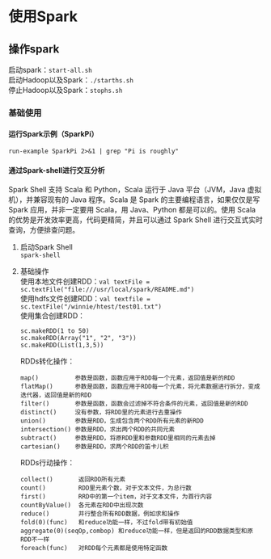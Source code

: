 # 使用Spark

## 操作spark<br/>

启动spark：`start-all.sh`<br/>
启动Hadoop以及Spark：`./starths.sh`<br/>
停止Hadoop以及Spark：`stophs.sh`

### 基础使用

#### 运行Spark示例（SparkPi）

`run-example SparkPi 2>&1 | grep "Pi is roughly"`

#### 通过Spark-shell进行交互分析

Spark Shell 支持 Scala 和 Python，Scala 运行于 Java 平台（JVM，Java 虚拟机），并兼容现有的 Java 程序。Scala 是 Spark 的主要编程语言，如果仅仅是写 Spark 应用，并非一定要用 Scala，用 Java、Python 都是可以的。使用 Scala 的优势是开发效率更高，代码更精简，并且可以通过 Spark Shell 进行交互式实时查询，方便排查问题。<br/>

1. 启动Spark Shell<br/>
`spark-shell`

2.  基础操作<br/>
使用本地文件创建RDD：`val textFile = sc.textFile("file:///usr/local/spark/README.md")`<br/>
使用hdfs文件创建RDD：`val textfile = sc.textFile("/winnie/htest/test01.txt")`<br/>
使用集合创建RDD：<br/>

		sc.makeRDD(1 to 50)
		sc.makeRDD(Array("1", "2", "3"))
		sc.makeRDD(List(1,3,5))
		
	RDDs转化操作：
		
		map()          参数是函数，函数应用于RDD每一个元素，返回值是新的RDD 
		flatMap()      参数是函数，函数应用于RDD每一个元素，将元素数据进行拆分，变成迭代器，返回值是新的RDD 
		filter()       参数是函数，函数会过滤掉不符合条件的元素，返回值是新的RDD 
		distinct()     没有参数，将RDD里的元素进行去重操作 
		union()        参数是RDD，生成包含两个RDD所有元素的新RDD 
		intersection() 参数是RDD，求出两个RDD的共同元素 
		subtract()     参数是RDD，将原RDD里和参数RDD里相同的元素去掉 
		cartesian()    参数是RDD，求两个RDD的笛卡儿积

	RDDs行动操作：

		collect()       返回RDD所有元素 
		count()         RDD里元素个数，对于文本文件，为总行数
		first()         RRD中的第一个item，对于文本文件，为首行内容 
		countByValue()  各元素在RDD中出现次数 
		reduce()        并行整合所有RDD数据，例如求和操作 
		fold(0)(func)   和reduce功能一样，不过fold带有初始值 
		aggregate(0)(seqOp,combop) 和reduce功能一样，但是返回的RDD数据类型和原RDD不一样 
		foreach(func)   对RDD每个元素都是使用特定函数



